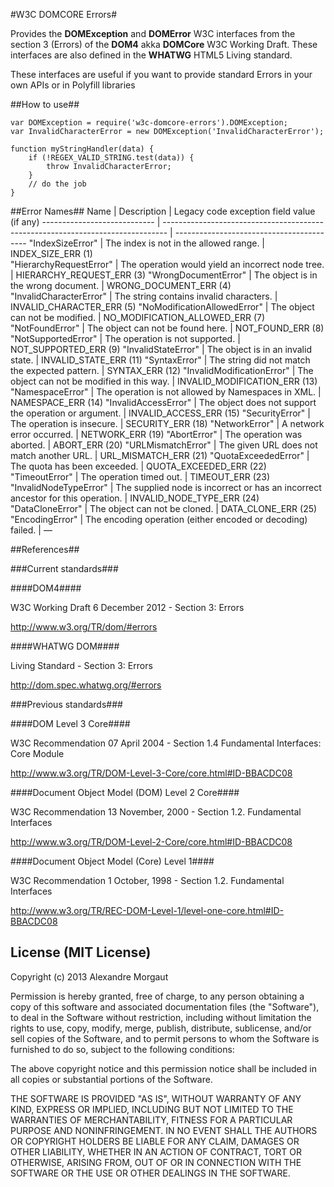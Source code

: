 #W3C DOMCORE Errors#

Provides the **DOMException** and **DOMError** W3C interfaces from the section 3 (Errors) of the **DOM4** akka **DOMCore** W3C Working Draft. These interfaces are also defined in the **WHATWG** HTML5 Living standard.

These interfaces are useful if you want to provide standard Errors in your own APIs or in Polyfill libraries

##How to use##


```
var DOMException = require('w3c-domcore-errors').DOMException;
var InvalidCharacterError = new DOMException('InvalidCharacterError');

function myStringHandler(data) {
    if (!REGEX_VALID_STRING.test(data)) {
        throw InvalidCharacterError;
    }
    // do the job
}
```

##Error Names##
Name                         | Description                                                                     | Legacy code exception field value (if any)
---------------------------- | ------------------------------------------------------------------------------- | -----------------------------------------
"IndexSizeError"             | The index is not in the allowed range.                                          |  INDEX_SIZE_ERR (1)                       
"HierarchyRequestError"      | The operation would yield an incorrect node tree.                               | HIERARCHY_REQUEST_ERR (3)
"WrongDocumentError"         | The object is in the wrong document.                                            | WRONG_DOCUMENT_ERR (4)
"InvalidCharacterError"      | The string contains invalid characters.                                         | INVALID_CHARACTER_ERR (5)
"NoModificationAllowedError" | The object can not be modified.                                                 | NO_MODIFICATION_ALLOWED_ERR (7)
"NotFoundError"              | The object can not be found here.                                               | NOT_FOUND_ERR (8)
"NotSupportedError"          | The operation is not supported.                                                 | NOT_SUPPORTED_ERR (9)
"InvalidStateError"          | The object is in an invalid state.                                              | INVALID_STATE_ERR (11)
"SyntaxError"                | The string did not match the expected pattern.                                  | SYNTAX_ERR (12)
"InvalidModificationError"   | The object can not be modified in this way.                                     | INVALID_MODIFICATION_ERR (13)
"NamespaceError"             | The operation is not allowed by Namespaces in XML.                              | NAMESPACE_ERR (14)
"InvalidAccessError"         | The object does not support the operation or argument.                          | INVALID_ACCESS_ERR (15)
"SecurityError"              | The operation is insecure.                                                      | SECURITY_ERR (18)
"NetworkError"               | A network error occurred.                                                       | NETWORK_ERR (19)
"AbortError"                 | The operation was aborted.                                                      | ABORT_ERR (20)
"URLMismatchError"           | The given URL does not match another URL.                                       | URL_MISMATCH_ERR (21)
"QuotaExceededError"         | The quota has been exceeded.                                                    | QUOTA_EXCEEDED_ERR (22)
"TimeoutError"               | The operation timed out.                                                        | TIMEOUT_ERR (23)
"InvalidNodeTypeError"       | The supplied node is incorrect or has an incorrect ancestor for this operation. | INVALID_NODE_TYPE_ERR (24)
"DataCloneError"             | The object can not be cloned.                                                   | DATA_CLONE_ERR (25)
"EncodingError"              | The encoding operation (either encoded or decoding) failed.                     | —

##References##

###Current standards###

####DOM4####

W3C Working Draft 6 December 2012 - Section 3: Errors

http://www.w3.org/TR/dom/#errors

####WHATWG DOM####

Living Standard - Section 3: Errors

http://dom.spec.whatwg.org/#errors###Previous standards#######DOM Level 3 Core####

W3C Recommendation 07 April 2004 - Section 1.4 Fundamental Interfaces: Core Module
http://www.w3.org/TR/DOM-Level-3-Core/core.html#ID-BBACDC08####Document Object Model (DOM) Level 2 Core####

W3C Recommendation 13 November, 2000 - Section 1.2. Fundamental Interfaces
http://www.w3.org/TR/DOM-Level-2-Core/core.html#ID-BBACDC08

####Document Object Model (Core) Level 1####

W3C Recommendation 1 October, 1998 - Section 1.2. Fundamental Interfaceshttp://www.w3.org/TR/REC-DOM-Level-1/level-one-core.html#ID-BBACDC08
## License (MIT License) ##Copyright (c) 2013 Alexandre MorgautPermission is hereby granted, free of charge, to any person obtaining a copyof this software and associated documentation files (the "Software"), to dealin the Software without restriction, including without limitation the rightsto use, copy, modify, merge, publish, distribute, sublicense, and/or sellcopies of the Software, and to permit persons to whom the Software isfurnished to do so, subject to the following conditions:The above copyright notice and this permission notice shall be included inall copies or substantial portions of the Software.THE SOFTWARE IS PROVIDED "AS IS", WITHOUT WARRANTY OF ANY KIND, EXPRESS ORIMPLIED, INCLUDING BUT NOT LIMITED TO THE WARRANTIES OF MERCHANTABILITY,FITNESS FOR A PARTICULAR PURPOSE AND NONINFRINGEMENT. IN NO EVENT SHALL THEAUTHORS OR COPYRIGHT HOLDERS BE LIABLE FOR ANY CLAIM, DAMAGES OR OTHERLIABILITY, WHETHER IN AN ACTION OF CONTRACT, TORT OR OTHERWISE, ARISING FROM,OUT OF OR IN CONNECTION WITH THE SOFTWARE OR THE USE OR OTHER DEALINGS INTHE SOFTWARE.
